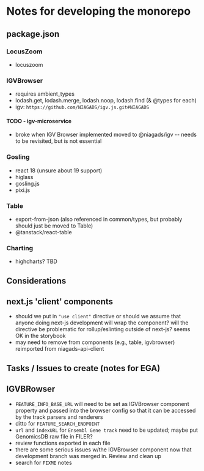 # Notes for developing the monorepo

## package.json

### LocusZoom

- locuszoom

### IGVBrowser

- requires ambient_types
- lodash.get, lodash.merge, lodash.noop, lodash.find (& @types for each)
- igv: `https://github.com/NIAGADS/igv.js.git#NIAGADS`

#### TODO - igv-microservice

- broke when IGV Browser implemented moved to @niagads/igv -- needs to be revisited, but is not essential

### Gosling

- react 18 (unsure about 19 support)
- higlass
- gosling.js
- pixi.js

### Table

- export-from-json (also referenced in common/types, but probably should just be moved to Table)
- @tanstack/react-table

### Charting

- highcharts? TBD

## Considerations

## next.js 'client' components

- should we put in `"use client"` directive or should we assume that anyone doing next-js development will wrap the component? will the directive be problematic for rollup/eslinting outside of next-js? seems OK in the storybook
- may need to remove from components (e.g., table, igvbrowser) reimported from niagads-api-client

## Tasks / Issues to create (notes for EGA)

## IGVBRowser

- `FEATURE_INFO_BASE_URL` will need to be set as IGVBrowser component property and passed into the browser config so that it can be accessed by the track parsers and renderers
- ditto for `FEATURE_SEARCH_ENDPOINT`
- `url` and `indexURL` for `Ensembl Gene track` need to be updated; maybe put GenomicsDB raw file in FILER?
- review functions exported in each file
- there are some serious issues w/the IGVBrowser component now that development branch was merged in. Review and clean up
- search for `FIXME` notes
